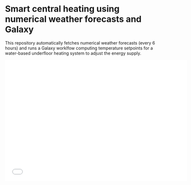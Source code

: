 # Smart central heating using numerical weather forecasts and Galaxy

This repository automatically fetches numerical weather forecasts (every 6 hours) and runs a Galaxy worklfow computing temperature setpoints for a water-based underfloor heating system to adjust the energy supply. 

<embed type="text/html" src="plotting_temperature.html" width="600" height="400"></embed>
